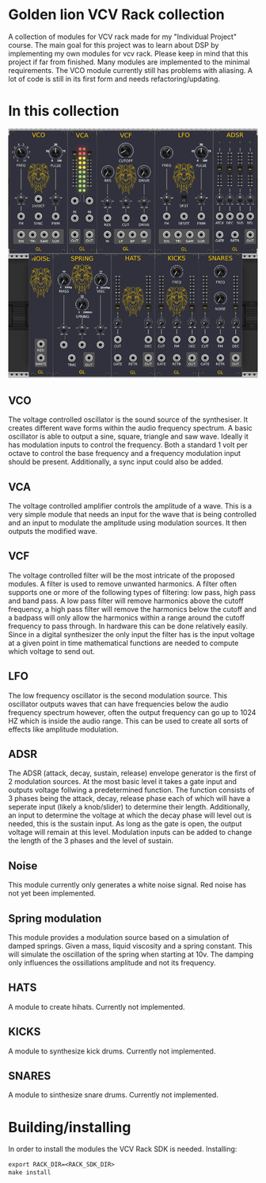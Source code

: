 # Golden lion VCV Rack collection
A collection of modules for VCV rack made for my "Individual Project" course.
The main goal for this project was to learn about DSP by implementing my own modules for vcv rack.
Please keep in mind that this project if far from finished. Many modules are implemented to the minimal requirements. 
The VCO module currently still has problems with aliasing. A lot of code is still in its first form and needs 
refactoring/updating.

# In this collection
![](/docs/ALL.png)
## VCO
The voltage controlled oscillator is the sound source of the synthesiser. It creates different wave forms within the 
audio frequency spectrum. A basic oscillator is able to output a sine, square, triangle and saw wave. Ideally it has 
modulation inputs to control the frequency. Both a standard 1 volt per octave to control the base frequency and a 
frequency modulation input should be present. Additionally, a sync input could also be added.

## VCA
The voltage controlled amplifier controls the amplitude of a wave. This is a very simple module that needs an input for 
the wave that is being controlled and an input to modulate the amplitude using modulation sources. It then outputs the 
modified wave.

## VCF
The voltage controlled filter will be the most intricate of the proposed modules. A filter is used to remove unwanted 
harmonics. A filter often supports one or more of the following types of filtering: low pass, high pass and band pass. 
A low pass filter will remove harmonics above the cutoff frequency, a high pass filter will remove the harmonics below 
the cutoff and a badpass will only allow the harmonics within a range around the cutoff frequency to pass through.
In hardware this can be done relatively easily. Since in a digital synthesizer the only input the filter has is the 
input voltage at a given point in time mathematical functions are needed to compute which voltage to send out.

## LFO
The low frequency oscillator is the second modulation source. This oscillator outputs waves that can have frequencies 
below the audio frequency spectrum however, often the output frequency can go up to 1024 HZ which is inside the audio 
range. This can be used to create all sorts of effects like amplitude modulation.

## ADSR
The ADSR (attack, decay, sustain, release) envelope generator is the first of 2 modulation sources. At the most basic 
level it takes a gate input and outputs voltage follwing a predetermined function. The function consists of 3 phases 
being the attack, decay, release phase each of which will have a seperate input (likely a knob/slider) to determine 
their length. Additionally, an input to determine the voltage at which the decay phase will level out is needed, this is 
the sustain input. As long as the gate is open, the output voltage will remain at this level. Modulation inputs can be 
added to change the length of the 3 phases and the level of sustain.

## Noise
This module currently only generates a white noise signal. Red noise has not yet been implemented.

## Spring modulation
This module provides a modulation source based on a simulation of damped springs. Given a mass, liquid viscosity and a
spring constant. This will simulate the oscillation of the spring when starting at 10v. The damping only influences the
ossillations amplitude and not its frequency.

## HATS
A module to create hihats.
Currently not implemented.

## KICKS
A module to synthesize kick drums.
Currently not implemented.

## SNARES
A module to sinthesize snare drums.
Currently not implemented.


# Building/installing
In order to install the modules the VCV Rack SDK is needed.
Installing:
```fish
export RACK_DIR=<RACK_SDK_DIR>
make install
```